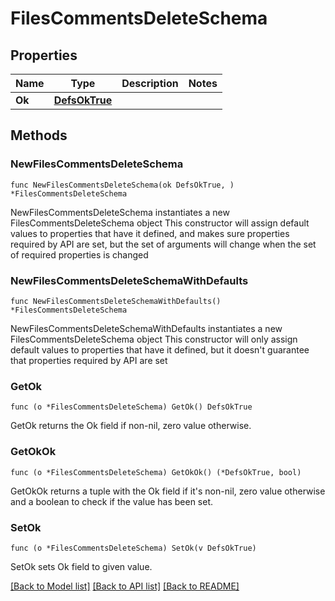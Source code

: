 # FilesCommentsDeleteSchema

## Properties

Name | Type | Description | Notes
------------ | ------------- | ------------- | -------------
**Ok** | [**DefsOkTrue**](DefsOkTrue.md) |  | 

## Methods

### NewFilesCommentsDeleteSchema

`func NewFilesCommentsDeleteSchema(ok DefsOkTrue, ) *FilesCommentsDeleteSchema`

NewFilesCommentsDeleteSchema instantiates a new FilesCommentsDeleteSchema object
This constructor will assign default values to properties that have it defined,
and makes sure properties required by API are set, but the set of arguments
will change when the set of required properties is changed

### NewFilesCommentsDeleteSchemaWithDefaults

`func NewFilesCommentsDeleteSchemaWithDefaults() *FilesCommentsDeleteSchema`

NewFilesCommentsDeleteSchemaWithDefaults instantiates a new FilesCommentsDeleteSchema object
This constructor will only assign default values to properties that have it defined,
but it doesn't guarantee that properties required by API are set

### GetOk

`func (o *FilesCommentsDeleteSchema) GetOk() DefsOkTrue`

GetOk returns the Ok field if non-nil, zero value otherwise.

### GetOkOk

`func (o *FilesCommentsDeleteSchema) GetOkOk() (*DefsOkTrue, bool)`

GetOkOk returns a tuple with the Ok field if it's non-nil, zero value otherwise
and a boolean to check if the value has been set.

### SetOk

`func (o *FilesCommentsDeleteSchema) SetOk(v DefsOkTrue)`

SetOk sets Ok field to given value.



[[Back to Model list]](../README.md#documentation-for-models) [[Back to API list]](../README.md#documentation-for-api-endpoints) [[Back to README]](../README.md)


